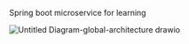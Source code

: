 Spring boot microservice for learning


![Untitled Diagram-global-architecture drawio](https://github.com/user-attachments/assets/a369a200-e8a7-4592-80f7-063fe58b4a6e)
